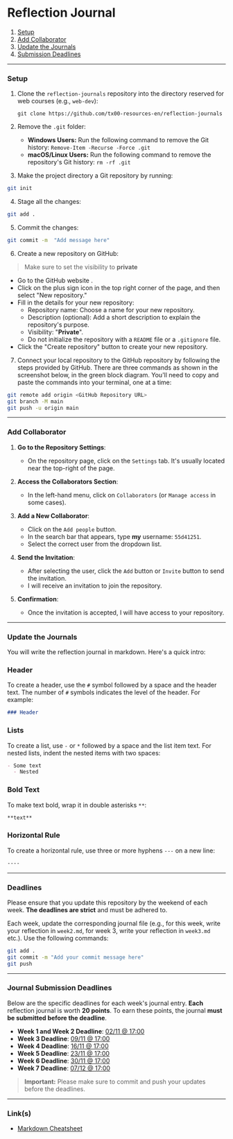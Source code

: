 # Reflection Journal

1. [Setup](#setup)
2. [Add Collaborator](#add-collaborator)
3. [Update the Journals](#update-the-journals)
4. [Submission Deadlines](#journal-submission-deadlines)
 
---

### Setup

1. Clone the `reflection-journals` repository into the directory reserved for web courses (e.g., `web-dev`):

    ```shell
    git clone https://github.com/tx00-resources-en/reflection-journals
    ```

2. Remove the `.git` folder:
    - **Windows Users:** Run the following command to remove the Git history: `Remove-Item -Recurse -Force .git`
    - **macOS/Linux Users:** Run the following command to remove the repository's Git history: `rm -rf .git`
	
	
3. Make the project directory a Git repository by running:

```bash
git init
```


4. Stage all the changes:

```bash
git add .
```

5. Commit the changes:

```bash
git commit -m  "Add message here"

```

6. Create a new repository on GitHub:

> Make sure to set the visibility to **private**

- Go to the GitHub website .
- Click on the plus sign icon in the top right corner of the page, and then select "New repository."
- Fill in the details for your new repository:
   - Repository name: Choose a name for your new repository.
   - Description (optional): Add a short description to explain the repository's purpose.
   - Visibility: "**Private**".
   - Do not initialize the repository with a `README` file or a `.gitignore` file.
- Click the "Create repository" button to create your new repository.

7. Connect your local repository to the GitHub repository by following the steps provided by GitHub. There are three commands as shown in the screenshot below, in the green block diagram. You'll need to copy and paste the commands into your terminal, one at a time:


```bash
git remote add origin <GitHub Repository URL>
git branch -M main
git push -u origin main 
```

---

### Add Collaborator

1. **Go to the Repository Settings**:
   - On the repository page, click on the `Settings` tab. It's usually located near the top-right of the page.

2. **Access the Collaborators Section**:
   - In the left-hand menu, click on `Collaborators` (or `Manage access` in some cases).

3. **Add a New Collaborator**:
   - Click on the `Add people` button.
   - In the search bar that appears, type **my** username: `55d41251`.
   - Select the correct user from the dropdown list.

4. **Send the Invitation**:
   - After selecting the user, click the `Add` button or `Invite` button to send the invitation.
   - I will receive an invitation to join the repository.

5. **Confirmation**:
   - Once the invitation is accepted, I will have access to your repository.


---

### Update the Journals


You will write the reflection journal in markdown. Here's a quick intro:

### Header
To create a header, use the `#` symbol followed by a space and the header text. The number of `#` symbols indicates the level of the header. For example:
```markdown
### Header
```

### Lists
To create a list, use `-` or `*` followed by a space and the list item text. For nested lists, indent the nested items with two spaces:
```markdown
- Some text
  - Nested
```

### Bold Text
To make text bold, wrap it in double asterisks `**`:
```markdown
**text**
```

### Horizontal Rule
To create a horizontal rule, use three or more hyphens `---` on a new line:
```markdown
----
```

---

### Deadlines

Please ensure that you update this repository by the weekend of each week. **The deadlines are strict** and must be adhered to.

Each week, update the corresponding journal file (e.g., for this week, write your reflection in `week2.md`, for week 3, write your reflection in `week3.md` etc.). Use the following commands:

```bash
git add .
git commit -m "Add your commit message here"
git push
```

---

### Journal Submission Deadlines

Below are the specific deadlines for each week's journal entry. **Each** reflection journal is worth **20 points**. To earn these points, the journal **must be submitted before the deadline**.

- **Week 1 and Week 2 Deadline**: [02/11 @ 17:00](./week2.md)
- **Week 3 Deadline**: [09/11 @ 17:00](./week3.md)
- **Week 4 Deadline**: [16/11 @ 17:00](./week4.md)
- **Week 5 Deadline**: [23/11 @ 17:00](./week5.md)
- **Week 6 Deadline**: [30/11 @ 17:00](./week6.md)
- **Week 7 Deadline**: [07/12 @ 17:00](./week7.md)


> **Important:** Please make sure to commit and push your updates before the deadlines.

---

### Link(s)

- [Markdown Cheatsheet](https://github.com/im-luka/markdown-cheatsheet)